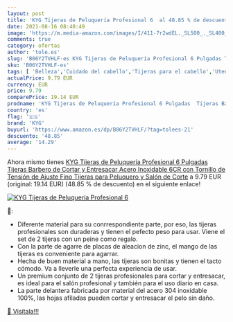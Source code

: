 ```yaml
---
layout: post
title: 'KYG Tijeras de Peluquería Profesional 6  al 48.85 % de descuento'
date: 2021-08-16 08:40:49
image: 'https://m.media-amazon.com/images/I/411-7r2wdEL._SL500_._SL400_.jpg'
comments: true
category: ofertas
author: 'tole.es'
slug: 'B06Y2TVHLF-es KYG Tijeras de Peluquería Profesional 6 Pulgadas Tijeras...'
sku: 'B06Y2TVHLF-es'
tags: [ 'Belleza','Cuidado del cabello','Tijeras para el cabello','Utensilios para corte de pelo','kyg','tijeras', ]
actualPrice: 9.79 EUR
currency: EUR
price: 9.79
comparePrice: 19.14 EUR
prodname: 'KYG Tijeras de Peluquería Profesional 6 Pulgadas  Tijeras Barbero de Cortar y Entresacar  Acero Inoxidable 6CR  con Tornillo de Tensión de Ajuste Fino Tijeras para Peluquero y Salón de Corte'
country: 'es'
flag: '🇪🇸'
brand: 'KYG'
buyurl: 'https://www.amazon.es/dp/B06Y2TVHLF/?tag=tolees-21'
descuento: '48.85'
average: '14.29'
---
```


Ahora mismo tienes [KYG Tijeras de Peluquería Profesional 6 Pulgadas  Tijeras Barbero de Cortar y Entresacar  Acero Inoxidable 6CR  con Tornillo de Tensión de Ajuste Fino Tijeras para Peluquero y Salón de Corte](https://www.amazon.es/dp/B06Y2TVHLF/?tag=tolees-21) a 9.79 EUR (original: 19.14 EUR) (48.85 %  de descuento) en el siguiente enlace!

[![KYG Tijeras de Peluquería Profesional 6 ](https://m.media-amazon.com/images/I/411-7r2wdEL._SL500_._SL400_.jpg)](https://www.amazon.es/dp/B06Y2TVHLF/?tag=tolees-21)

🔎:

- Diferente material para su conrrespondiente parte, por eso, las tijeras profesionales son duraderas y tienen el pefecto peso para usar. Viene el set de 2 tijeras con un peine como regalo.
- Con la parte de agarre de placas de aleacion de zinc, el mango de las tijeras es conveniente para agarrar.
- Hecha de buen material a mano, las tijeras son bonitas y tienen el tacto cómodo. Va a lleverle una perfecta experiencia de usar.
- Un premium conjunto de 2 tijeras profesionales para cortar y entresacar, es ideal para el salón profesional y también para el uso diario en casa.
- La parte delantera fabricada por material del acero 304 inoxidable 100%, las hojas afiladas pueden cortar y entresacar el pelo sin daño.

[🛒 Visítala!!!](https://www.amazon.es/dp/B06Y2TVHLF/?tag=tolees-21)
